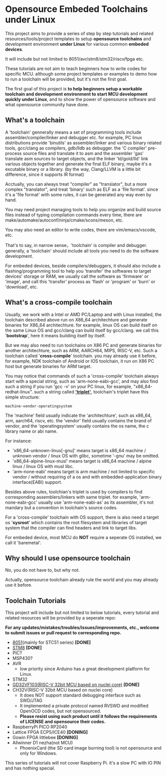 # Opensource Embeded Toolchains under Linux

This project aims to provide a series of step by step tutorials and related resources/tools/project templates to setup **opensource toolchains** and development environment **under Linux** for various common **embeded devices**. 

It will include but not limited to 8051/avr/stm8/stm32/riscv/fpga etc. 

These tutorials are not aim to teach beginners how to write codes for specific MCU. although some project templates or examples to demo how to run a toolchain will be provided, but it's not the first goal.

The first goal of this project is **to help beginners setup a workable toolchain and development environment to start MCU development quickly under Linux**, and to show the power of opensource software and what opensource community have done.

## What's a toolchain

A 'toolchain' gennerally means a set of programming tools include assembler/compiler/linker and debugger etc. for example, PC linux distributions provide 'binutils' as assembler/linker and various binary related tools, gcc/clang as compilers, gdb/lldb as debugger. the 'C compiler' pre-process source files and translate it to asm and the assembler 'gas' translate asm sources to target objects, and the linker 'ld/gold/lld' link various objects together and generate the final ELF binary, maybe it's a excutable binary or a library. (by the way, Clang/LLVM is a little bit difference, since it supports IR format)

Acctually, you can always treat "compiler" as "translator", but a more complex "translator", and treat 'binary' such as ELF as a 'file format'. since it's a 'file format' with some rules, it can be generated any way even by hand.

You may need project managing tools to help you organize and build source files instead of typing compilation commands every time, there are make/automake/autoconf/ninja/cmake/scons/meson, etc.

You may also need an editor to write codes, there are vim/emacs/vscode, etc.

That's to say, in narrow sense，'toolchain' is compiler and debugger. generally, a 'toolchain' should include all tools you need to do the software development. 

For embeded devices, beside compilers/debuggers, it should also include a flashing/programming tool to help you 'transfer' the softwares to target devices' storage or RAM, we usually call the software as 'firmware' or 'image', and call this 'transfer' process as 'flash' or 'program' or 'burn' or 'download', etc. 

## What's a cross-compile toolchain

Usually, we work with a Intel or AMD PC/Laptop and with Linux installed, the toolchain described above run on X86_64 architechture and generate binaries for X86_64 architechture. for example, linux OS can build itself on the same Linux OS and gcc/clang can build itself by gcc/clang. we call this '**bootstrap**', here it means building itself by itself.

But we may also need to run toolchains on X86 PC and generate binaries for another architechture, such as ARM, AARCH64, MIPS, RISC-V, etc. Such a toolchain called '**cross-compile**' toolchain. you may already use it before, for example, NDK toolchain of Android or IOS toolchain, it run on X86 PC host but generate binaries for ARM target.

You may notice that commands of such a 'cross-compile' toolchain always start with a special string, such as 'arm-none-eabi-gcc', and may also find such a string if you run 'gcc -v' on your PC linux, for example, "x86_64-redhat-linux". such a string called **['triplet'](https://wiki.osdev.org/Target_Triplet)**, toolchain's triplet have this simple structure: 

```
machine-vendor-operatingsystem
```

The 'machine' field usually indicate the 'architechture', such as x86_64, arm, aarch64, riscv, etc. the 'vendor' field usually contains the brand of vendor, and the 'operatingsystem' usually contains the os name, the c library name or abi name.

For instance:
* 'x86_64-unknown-linux[-gnu]' means target is x86_64 machine / unknown vendor / linux OS with glibc, sometime '-gnu' may be omitted.
* 'x86_64-alpine-linux-musl' means target is x86_64 machine / alpine linux / linux OS with musl libc.
* 'arm-none-eabi' means target is arm machine / not limited to specific vendor / without requiring of a os and with embedded-application binary interface(EABI) support.

Besides above rules, toolchian's triplet is used by compilers to find corresponding assemblers/linkers with same triplet. for example, 'arm-none-eabi-gcc' usually use 'arm-none-eabi-as' as its assembler, it's not mandary but a convention in toolchain's source codes.

For a 'cross-compile' toolchain with OS support, there is also need a target os '**sysroot**' which contains the root filesystem and libraries of target system that the compiler can find headers and link to target libs.

For embeded device, most MCU do **NOT** require a seperate OS installed, we call it 'baremetal'.

## Why should I use opensource toolchain

No, you do not have to, but why not.

Actually, opensource toolchain already rule the world and you may already use it before.

## Toolchain Tutorials

This project will include but not limited to below tutorials, every tutorial and related resources will be provided by a seperate repo:

**For any updates/mistakes/troubles/issues/improvements, etc., welcome to submit issues or pull request to corresponding repo.**


- [8051](https://github.com/cjacker/opensource-toolchain-8051)(mainly for STC51 series) **[DONE]**
- [STM8](https://github.com/cjacker/opensource-toolchain-stm8) **[DONE]**
- PIC?
- MSP430?
- AVR
  - low priority since Arduino has a great development platform for Linux.
- STM32
- [GD32VF103(RISC-V 32bit MCU based on nuclei core)](https://github.com/cjacker/opensource-toolchain-gd32vf103) **[DONE]**
- CH32V(RISC-V 32bit MCU based on nuclei core)
  - It does NOT support standard debugging interface such as SWD/JTAG
  - It implemented a private protocol named RVSWD and modified OpenOCD codes, but not opensourced.
  - **Please resist using such product until it follows the requirements of LICENSE and opensource their codes.**
- RaspberryPi PICO RP2040
- Lattice FPGA ECP5/ICE40 **[DONING]**
- Gowin FPGA littlebee **[DONING]**
- Allwinner D1 nezha(not MCU)
  - PhoenixCard (the SD card image burning tool) is not opensource and only for Windows.

This series of tutorials will not cover Raspberry Pi. it's a slow PC with IO PIN and has nothing special.
